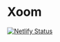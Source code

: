 # Xoom

[![Netlify Status](https://api.netlify.com/api/v1/badges/78eacf24-2449-4ff1-8f83-e73a63ef9d73/deploy-status)](https://app.netlify.com/sites/xoom/deploys)